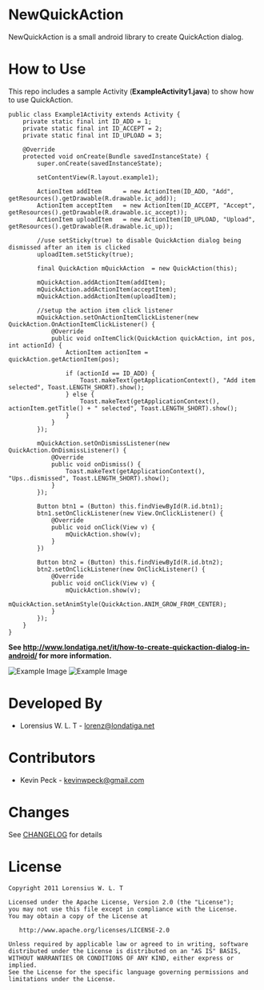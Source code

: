 NewQuickAction
==============

NewQuickAction is a small android library to create QuickAction dialog.

How to Use
==========
This repo includes a sample Activity (__ExampleActivity1.java__) to show how to use QuickAction.

	public class Example1Activity extends Activity {
		private static final int ID_ADD = 1;
		private static final int ID_ACCEPT = 2;
		private static final int ID_UPLOAD = 3;
	
		@Override
		protected void onCreate(Bundle savedInstanceState) {
			super.onCreate(savedInstanceState);
		
			setContentView(R.layout.example1);
		
			ActionItem addItem 		= new ActionItem(ID_ADD, "Add", getResources().getDrawable(R.drawable.ic_add));
			ActionItem acceptItem 	= new ActionItem(ID_ACCEPT, "Accept", getResources().getDrawable(R.drawable.ic_accept));
        	ActionItem uploadItem 	= new ActionItem(ID_UPLOAD, "Upload", getResources().getDrawable(R.drawable.ic_up));
       
        	//use setSticky(true) to disable QuickAction dialog being dismissed after an item is clicked
        	uploadItem.setSticky(true);
        
			final QuickAction mQuickAction 	= new QuickAction(this);
		
			mQuickAction.addActionItem(addItem);
			mQuickAction.addActionItem(acceptItem);
			mQuickAction.addActionItem(uploadItem);
		
			//setup the action item click listener
			mQuickAction.setOnActionItemClickListener(new QuickAction.OnActionItemClickListener() {
				@Override
				public void onItemClick(QuickAction quickAction, int pos, int actionId) {
					ActionItem actionItem = quickAction.getActionItem(pos);
				
					if (actionId == ID_ADD) {
						Toast.makeText(getApplicationContext(), "Add item selected", Toast.LENGTH_SHORT).show();
					} else {
						Toast.makeText(getApplicationContext(), actionItem.getTitle() + " selected", Toast.LENGTH_SHORT).show();
					}
				}
			});
		
			mQuickAction.setOnDismissListener(new QuickAction.OnDismissListener() {
				@Override
				public void onDismiss() {
					Toast.makeText(getApplicationContext(), "Ups..dismissed", Toast.LENGTH_SHORT).show();
				}
			});
		
			Button btn1 = (Button) this.findViewById(R.id.btn1);
			btn1.setOnClickListener(new View.OnClickListener() {
				@Override
				public void onClick(View v) {
					mQuickAction.show(v);
				}
			})

			Button btn2 = (Button) this.findViewById(R.id.btn2);
			btn2.setOnClickListener(new OnClickListener() {
				@Override
				public void onClick(View v) {
					mQuickAction.show(v);
					mQuickAction.setAnimStyle(QuickAction.ANIM_GROW_FROM_CENTER);
				}
			});
		}
	}

**See http://www.londatiga.net/it/how-to-create-quickaction-dialog-in-android/ for more information.**

![Example Image](http://londatiga.net/images/quickaction1.png)  ![Example Image](http://londatiga.net/images/quickaction2.png) 

Developed By
============

* Lorensius W. L. T - <lorenz@londatiga.net>

Contributors
============

* Kevin Peck - <kevinwpeck@gmail.com>

Changes
=======

See [CHANGELOG](https://github.com/lorensiuswlt/NewQuickAction3D/blob/master/CHANGELOG.md) for details

License
=======

    Copyright 2011 Lorensius W. L. T

    Licensed under the Apache License, Version 2.0 (the "License");
    you may not use this file except in compliance with the License.
    You may obtain a copy of the License at

       http://www.apache.org/licenses/LICENSE-2.0

    Unless required by applicable law or agreed to in writing, software
    distributed under the License is distributed on an "AS IS" BASIS,
    WITHOUT WARRANTIES OR CONDITIONS OF ANY KIND, either express or implied.
    See the License for the specific language governing permissions and
    limitations under the License.